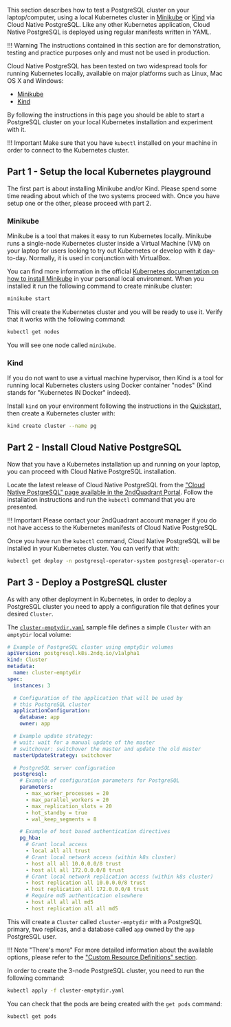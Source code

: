 This section describes how to test a PostgreSQL cluster on your laptop/computer,
using a local Kubernetes cluster in
[Minikube](https://kubernetes.io/docs/setup/learning-environment/minikube/) or
[Kind](https://kind.sigs.k8s.io/) via Cloud Native PostgreSQL.
Like any other Kubernetes application, Cloud Native PostgreSQL is deployed using
regular manifests written in YAML.

!!! Warning
    The instructions contained in this section are for demonstration,
    testing and practice purposes only and must not be used in production.

Cloud Native PostgreSQL has been tested on two widespread tools for running
Kubernetes locally, available on major platforms such as Linux, Mac OS X
and Windows:

- [Minikube](https://kubernetes.io/docs/setup/learning-environment/minikube/)
- [Kind](https://kind.sigs.k8s.io/)

By following the instructions in this page you should be able to start a PostgreSQL
cluster on your local Kubernetes installation and experiment with it.

!!! Important
    Make sure that you have `kubectl` installed on your machine in order
    to connect to the Kubernetes cluster.

## Part 1 - Setup the local Kubernetes playground

The first part is about installing Minikube and/or Kind. Please spend some time
reading about which of the two systems proceed with. Once you have setup one or the
other, please proceed with part 2.

### Minikube

Minikube is a tool that makes it easy to run Kubernetes locally. Minikube runs a
single-node Kubernetes cluster inside a Virtual Machine (VM) on your laptop for
users looking to try out Kubernetes or develop with it day-to-day. Normally, it
is used in conjunction with VirtualBox.

You can find more information in the official [Kubernetes documentation on how to
install Minikube](https://kubernetes.io/docs/tasks/tools/install-minikube) in your personal local environment.
When you installed it run the following command to create  minikube cluster:

```sh
minikube start
```

This will create the Kubernetes cluster and you will be ready to use it.
Verify that it works with the following command:

```sh
kubectl get nodes
```

You will see one node called `minikube`.

### Kind

If you do not want to use a virtual machine hypervisor, then Kind is a tool for running
local Kubernetes clusters using Docker container "nodes" (Kind stands for "Kubernetes IN Docker" indeed).

Install `kind` on your environment following the instructions in the [Quickstart](https://kind.sigs.k8s.io/docs/user/quick-start),
then create a Kubernetes cluster with:

```sh
kind create cluster --name pg
```

## Part 2 - Install Cloud Native PostgreSQL

Now that you have a Kubernetes installation up and running on your laptop,
you can proceed with Cloud Native PostgreSQL installation.

Locate the latest release of Cloud Native PostgreSQL from the
["Cloud Native PostgreSQL" page available in the 2ndQuadrant Portal](https://access.2ndquadrant.com/customer_portal/sw/cloud-native-postgresql/).
Follow the installation instructions and run the `kubectl` command that you are presented.

!!! Important
    Please contact your 2ndQuadrant account manager if you do not have access to the Kubernetes manifests of Cloud Native PostgreSQL.

Once you have run the `kubectl` command, Cloud Native PostgreSQL will be installed in your Kubernetes cluster.
You can verify that with:

```sh
kubectl get deploy -n postgresql-operator-system postgresql-operator-controller-manager
```

## Part 3 - Deploy a PostgreSQL cluster

As with any other deployment in Kubernetes, in order to deploy a PostgreSQL cluster
you need to apply a configuration file that defines your desired `Cluster`.

The [`cluster-emptydir.yaml`](samples/cluster-emptydir.yaml) sample file
defines a simple `Cluster` with an `emptyDir` local volume:

```yaml
# Example of PostgreSQL cluster using emptyDir volumes
apiVersion: postgresql.k8s.2ndq.io/v1alpha1
kind: Cluster
metadata:
  name: cluster-emptydir
spec:
  instances: 3

  # Configuration of the application that will be used by
  # this PostgreSQL cluster
  applicationConfiguration:
    database: app
    owner: app

  # Example update strategy:
  # wait: wait for a manual update of the master
  # switchover: switchover the master and update the old master
  masterUpdateStrategy: switchover

  # PostgreSQL server configuration
  postgresql:
    # Example of configuration parameters for PostgreSQL
    parameters:
      - max_worker_processes = 20
      - max_parallel_workers = 20
      - max_replication_slots = 20
      - hot_standby = true
      - wal_keep_segments = 8

    # Example of host based authentication directives
    pg_hba:
      # Grant local access
      - local all all trust
      # Grant local network access (within k8s cluster)
      - host all all 10.0.0.0/8 trust
      - host all all 172.0.0.0/8 trust
      # Grant local network replication access (within k8s cluster)
      - host replication all 10.0.0.0/8 trust
      - host replication all 172.0.0.0/8 trust
      # Require md5 authentication elsewhere
      - host all all all md5
      - host replication all all md5
```

This will create a `Cluster` called `cluster-emptydir` with a PostgreSQL
primary, two replicas, and a database called `app` owned by the `app` PostgreSQL user.

!!! Note "There's more"
    For more detailed information about the available options, please refer
    to the ["Custom Resource Definitions" section](crd.md).

In order to create the 3-node PostgreSQL cluster, you need to run the following command:

```sh
kubectl apply -f cluster-emptydir.yaml
```

You can check that the pods are being created with the `get pods` command:

```sh
kubectl get pods
```
